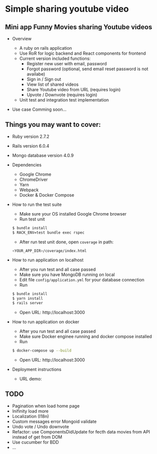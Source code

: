 # Simple sharing youtube video

## Mini app Funny Movies sharing Youtube videos
* Overview
  - A ruby on rails application
  - Use RoR for logic backend and React components for frontend
  - Current version included functions:
    + Register new user with email, password
    + Forgot password (optional, send email reset password is not availabe)
    + Sign in / Sign out
    + View list of shared videos
    + Share Youtube video from URL (requires login)
    + Upvote / Downvote (requires login)
  - Unit test and integration test implementation

* Use case
  Comming soon...


## Things you may want to cover:

* Ruby version
  2.7.2

* Rails version
  6.0.4

* Mongo database version
  4.0.9

* Dependencies
  - Google Chrome
  - ChromeDriver
  - Yarn
  - Webpack
  - Docker & Docker Compose

* How to run the test suite
  - Make sure your OS installed Google Chrome browser
  - Run test unit
  ```bash
  $ bundle install
  $ RACK_ENV=test bundle exec rspec
  ```
  - After run test unit done, open `coverage` in path:
  ```bash
  <YOUR_APP_DIR>/coverage/index.html
  ```

* How to run application on localhost
  - After you run test and all case passed
  - Make sure you have MongoDB running on local
  - Edit file `config/application.yml` for your database connection
  - Run
  ```ruby
  $ bundle install
  $ yarn install
  $ rails server
  ```

  - Open URL: http://localhost:3000

* How to run application on docker
  - After you run test and all case passed
  - Make sure Docker enginee running and docker compose installed
  - Run
  ```bash
  $ docker-compose up --build
  ```

  - Open URL: http://localhost:3000

* Deployment instructions
  - URL demo: 

## TODO
  - Pagination when load home page
  - Inifinity load more
  - Localization (I18n)
  - Custom messages error Mongoid validate
  - Undo vote / Undo downvote
  - Refactor: use ComponentsDidUpdate for fecth data movies from API instead of get from DOM
  - Use cucumber for BDD
  - ...
